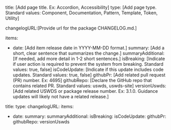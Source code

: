 <!--
  This is a guide for creating data for the "Latest Updates" section. Some things to remember:
  - Tab spacing matters in .yml files. Incorrect spacing can cause errors.
  - All comments here are instructional only and should be deleted if copied into the changelog .yml file. -->
title: [Add page title. Ex: Accordion, Accessibility]
type: [Add page type. Standard values: Component, Documentation, Pattern, Template, Token, Utility]
<!-- At this time, we do not have any packages with their own changelog files, so this item can be ignored. -->
changelogURL:[Provide url for the package CHANGELOG.md.]
<!-- Add a list of changelog items in reverse chronological order-->
items:
  <!-- Start new data item -->
  - date: [Add item release date in YYYY-MM-DD format.]
    <!--
    Add a concise summary of the change.
      This summary can often be pulled from the related release notes or PR summary and adjusted to fit the changelog format.
      Changelog summaries should be written in the past tense, use plain language, and begin with a consistent set of verbs whenever possible:
        Examples: "Fixed", "Added", "Improved", "Optimized", "Updated", "Introduced"
    If a single release item accomplished multiple tasks, break the tasks up into separate data items.
        The goal is to itemize and highlight user benefits and actions required.
    If a change item requires user action, make sure that the related PR clearly states a summary of the action required.
    -->
    summary: [Add a short, clear sentence that summarizes the change.]
    summaryAdditional: [If needed, add more detail in 1-2 short sentences.]
    isBreaking: [Indicate if user action is required to prevent the system from breaking. Standard values: true, false]
    isCodeUpdate: [Indicate if this update includes code updates. Standard values: true, false]
    <!-- Indicate where users can find more information -->
    githubPr: [Add related pull request (PR) number. Ex: 4695]
    githubRepo: [Declare the GitHub repo that contains related PR. Standard values: uswds, uswds-site]
    versionUswds: [Add related USWDS or package release number. Ex: 3.1.0. Guidance updates will likely not have a related release.]
  <!-- End new data item -->


<!-- Empty data template -->
title:
type:
changelogURL:
items:
  - date:
    summary:
    summaryAdditional:
    isBreaking:
    isCodeUpdate:
    githubPr:
    githubRepo:
    versionUswds
